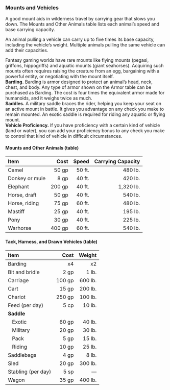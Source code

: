 ### Mounts and Vehicles

A good mount aids in wilderness travel by carrying gear that slows you down.
The Mounts and Other Animals table lists each animal’s speed and base carrying capacity.

An animal pulling a vehicle can carry up to five times its base capacity, including the vehicle’s weight.
Multiple animals pulling the same vehicle can add their capacities.

Fantasy gaming worlds have rare mounts like flying mounts (<span class="monster monster-Pegasus_pegasus">pegasi</span>, <span class="monster monster-Griffon_griffon">griffons</span>, <span class="monster monster-Hippogriff_hippogriff">hippogriffs</span>) and aquatic mounts (<span class="monster monster-Giant_Seahorse_giant_seahorse">giant seahorses</span>).
Acquiring such mounts often requires raising the creature from an egg, bargaining with a powerful entity, or negotiating with the mount itself.
\
**Barding.**
Barding is armor designed to protect an animal’s head, neck, chest, and body.
Any type of armor shown on the Armor table can be purchased as Barding.
The cost is four times the equivalent armor made for humanoids, and it weighs twice as much.
\
**Saddles.**
A military saddle braces the rider, helping you keep your seat on an active mount in battle.
It gives you advantage on any check you make to remain mounted.
An exotic saddle is required for riding any aquatic or flying mount.
\
**Vehicle Proficiency.**
If you have proficiency with a certain kind of vehicle (land or water), you can add your proficiency bonus to any check you make to control that kind of vehicle in difficult circumstances.

#### Mounts and Other Animals (table)

| Item           |   Cost |  Speed | Carrying Capacity |
|:---------------|-------:|-------:|------------------:|
| <span class="monster monster-Camel_camel">Camel</span>          |  50 gp | 50 ft. |           480 lb. |
| Donkey or <span class="monster monster-Mule_mule">mule</span> |   8 gp | 40 ft. |           420 lb. |
| <span class="monster monster-Elephant_elephant">Elephant</span>       | 200 gp | 40 ft. |         1,320 lb. |
| <span class="monster monster-Draft_Horse_draft_horse">Horse, draft</span>   |  50 gp | 40 ft. |           540 lb. |
| <span class="monster monster-Riding_Horse_riding_horse">Horse, riding</span>  |  75 gp | 60 ft. |           480 lb. |
| <span class="monster monster-Mastiff_mastiff">Mastiff</span>        |  25 gp | 40 ft. |           195 lb. |
| <span class="monster monster-Pony_pony">Pony</span>           |  30 gp | 40 ft. |           225 lb. |
| <span class="monster monster-Warhorse_warhorse">Warhorse</span>       | 400 gp | 60 ft. |           540 lb. |

#### Tack, Harness, and Drawn Vehicles (table)

| Item                  |   Cost |  Weight |
|:----------------------|-------:|--------:|
| Barding               |     x4 |      x2 |
| Bit and bridle        |   2 gp |   1 lb. |
| Carriage              | 100 gp | 600 lb. |
| Cart                  |  15 gp | 200 lb. |
| Chariot               | 250 gp | 100 lb. |
| Feed (per day)        |   5 cp |  10 lb. |
| **Saddle**            |        |         |
| &#160;&#160; Exotic   |  60 gp |  40 lb. |
| &#160;&#160; Military |  20 gp |  30 lb. |
| &#160;&#160; Pack     |   5 gp |  15 lb. |
| &#160;&#160; Riding   |  10 gp |  25 lb. |
| Saddlebags            |   4 gp |   8 lb. |
| Sled                  |  20 gp | 300 lb. |
| Stabling (per day)    |   5 sp |       — |
| Wagon                 |  35 gp | 400 lb. |
